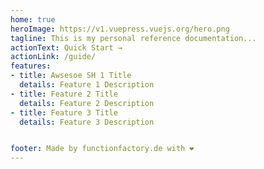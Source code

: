 ```yaml
---
home: true
heroImage: https://v1.vuepress.vuejs.org/hero.png
tagline: This is my personal reference documentation...
actionText: Quick Start →
actionLink: /guide/
features:
- title: Awsesoe SH 1 Title
  details: Feature 1 Description
- title: Feature 2 Title
  details: Feature 2 Description
- title: Feature 3 Title
  details: Feature 3 Description


footer: Made by functionfactory.de with ❤️
---
```

